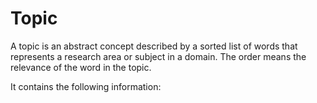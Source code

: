 # Topic

A topic is an abstract concept described by a sorted list of words that represents a research area or subject in a domain. The order means the relevance of the word in the topic. 

It contains the following information: 

